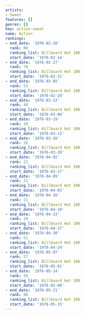 ```yaml
---
artists:
- Sweet
features: []
genres: []
key: action-sweet
name: Action
rankings:
- end_date: '1976-02-20'
  rank: 80
  ranking_list: Billboard Hot 100
  start_date: '1976-02-14'
- end_date: '1976-02-27'
  rank: 70
  ranking_list: Billboard Hot 100
  start_date: '1976-02-21'
- end_date: '1976-03-05'
  rank: 53
  ranking_list: Billboard Hot 100
  start_date: '1976-02-28'
- end_date: '1976-03-12'
  rank: 40
  ranking_list: Billboard Hot 100
  start_date: '1976-03-06'
- end_date: '1976-03-19'
  rank: 30
  ranking_list: Billboard Hot 100
  start_date: '1976-03-13'
- end_date: '1976-03-26'
  rank: 26
  ranking_list: Billboard Hot 100
  start_date: '1976-03-20'
- end_date: '1976-04-02'
  rank: 23
  ranking_list: Billboard Hot 100
  start_date: '1976-03-27'
- end_date: '1976-04-09'
  rank: 21
  ranking_list: Billboard Hot 100
  start_date: '1976-04-03'
- end_date: '1976-04-16'
  rank: 21
  ranking_list: Billboard Hot 100
  start_date: '1976-04-10'
- end_date: '1976-04-23'
  rank: 20
  ranking_list: Billboard Hot 100
  start_date: '1976-04-17'
- end_date: '1976-04-30'
  rank: 51
  ranking_list: Billboard Hot 100
  start_date: '1976-04-24'
- end_date: '1976-05-07'
  rank: 57
  ranking_list: Billboard Hot 100
  start_date: '1976-05-01'
- end_date: '1976-05-14'
  rank: 59
  ranking_list: Billboard Hot 100
  start_date: '1976-05-08'
- end_date: '1976-05-21'
  rank: 98
  ranking_list: Billboard Hot 100
  start_date: '1976-05-15'
---
```


